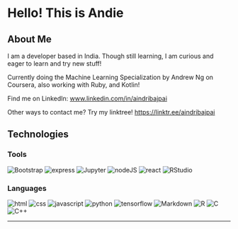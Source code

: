 # Hello! This is Andie

## About Me
I am a developer based in India. Though still learning, I am curious and eager to learn and try new stuff!

Currently doing the Machine Learning Specialization by Andrew Ng on Coursera, also working with Ruby, and Kotlin!

Find me on LinkedIn:
www.linkedin.com/in/aindribajpai

Other ways to contact me? 
Try my linktree!
https://linktr.ee/aindribajpai

## Technologies

### Tools


![Bootstrap](https://img.shields.io/badge/Bootstrap-563D7C?style=for-the-badge&logo=bootstrap&logoColor=white)
![express](https://img.shields.io/badge/Express.js-000000?style=for-the-badge&logo=express&logoColor=white)
![Jupyter](https://img.shields.io/badge/Jupyter-F37626.svg?&style=for-the-badge&logo=Jupyter&logoColor=white)
![nodeJS](https://img.shields.io/badge/Node.js-339933?style=for-the-badge&logo=nodedotjs&logoColor=white)
![react](https://img.shields.io/badge/React-20232A?style=for-the-badge&logo=react&logoColor=61DAFB)
![RStudio](https://img.shields.io/badge/RStudio-4285F4?style=for-the-badge&logo=rstudio&logoColor=white)




### Languages

![html](https://img.shields.io/badge/HTML5-E34F26?style=for-the-badge&logo=html5&logoColor=white)
![css](https://img.shields.io/badge/CSS3-1572B6?style=for-the-badge&logo=css3&logoColor=white)
![javascript](https://img.shields.io/badge/JavaScript-323330?style=for-the-badge&logo=javascript&logoColor=F7DF1E)
![python](https://img.shields.io/badge/Python-FFD43B?style=for-the-badge&logo=python&logoColor=blue)
![tensorflow](https://img.shields.io/badge/TensorFlow-FF6F00?style=for-the-badge&logo=TensorFlow&logoColor=white)
![Markdown](https://img.shields.io/badge/markdown-%23000000.svg?style=for-the-badge&logo=markdown&logoColor=white)
![R](https://img.shields.io/badge/r-%23276DC3.svg?style=for-the-badge&logo=r&logoColor=white)
![C](https://img.shields.io/badge/c-%2300599C.svg?style=for-the-badge&logo=c&logoColor=white)
![C++](https://img.shields.io/badge/c++-%2300599C.svg?style=for-the-badge&logo=c%2B%2B&logoColor=white)

---
